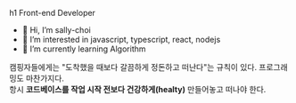 h1 Front-end Developer
- 👋 Hi, I’m sally-choi
- 👀 I’m interested in javascript, typescript, react, nodejs
- 🌱 I’m currently learning Algorithm


캠핑자들에게는 "도착했을 때보다 갈끔하게 정돈하고 떠난다"는 규칙이 있다.
프로그래밍도 마찬가지다.   
항시 **코드베이스를 작업 시작 전보다 건강하게(healty)** 만들어놓고 떠나야 한다.
